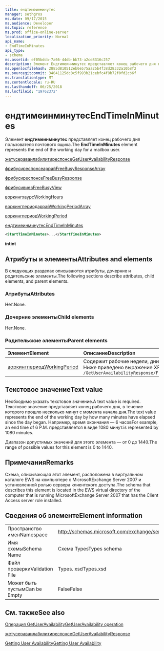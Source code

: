 ```yaml
---
title: ендтимеинминутес
manager: sethgros
ms.date: 09/17/2015
ms.audience: Developer
ms.topic: reference
ms.prod: office-online-server
localization_priority: Normal
api_name:
- EndTimeInMinutes
api_type:
- schema
ms.assetid: ef05bdda-7a66-44db-bb73-a2ce8316c257
description: Элемент Ендтимеинминутес представляет конец рабочего дня пользователя почтового ящика.
ms.openlocfilehash: 2885d810512eb0e575aa25b4f38d28332a10b8f2
ms.sourcegitcommit: 34041125dc8c5f993b21cebfc4f8b72f0fd2cb6f
ms.translationtype: MT
ms.contentlocale: ru-RU
ms.lasthandoff: 06/25/2018
ms.locfileid: "19762372"
---
```

# <a name="endtimeinminutes"></a><span data-ttu-id="395db-103">ендтимеинминутес</span><span class="sxs-lookup"><span data-stu-id="395db-103">EndTimeInMinutes</span></span>

<span data-ttu-id="395db-104">Элемент **ендтимеинминутес** представляет конец рабочего дня пользователя почтового ящика.</span><span class="sxs-lookup"><span data-stu-id="395db-104">The **EndTimeInMinutes** element represents the end of the working day for a mailbox user.</span></span> 
  
[<span data-ttu-id="395db-105">жетусераваилабилитиреспонсе</span><span class="sxs-lookup"><span data-stu-id="395db-105">GetUserAvailabilityResponse</span></span>](getuseravailabilityresponse.md)
  
[<span data-ttu-id="395db-106">фрибусиреспонсеаррай</span><span class="sxs-lookup"><span data-stu-id="395db-106">FreeBusyResponseArray</span></span>](freebusyresponsearray.md)
  
[<span data-ttu-id="395db-107">фрибусиреспонсе</span><span class="sxs-lookup"><span data-stu-id="395db-107">FreeBusyResponse</span></span>](freebusyresponse.md)
  
[<span data-ttu-id="395db-108">фрибусивиев</span><span class="sxs-lookup"><span data-stu-id="395db-108">FreeBusyView</span></span>](freebusyview.md)
  
[<span data-ttu-id="395db-109">воркингхаурс</span><span class="sxs-lookup"><span data-stu-id="395db-109">WorkingHours</span></span>](workinghours-ex15websvcsotherref.md)
  
[<span data-ttu-id="395db-110">воркингпериодаррай</span><span class="sxs-lookup"><span data-stu-id="395db-110">WorkingPeriodArray</span></span>](workingperiodarray.md)
  
[<span data-ttu-id="395db-111">воркингпериод</span><span class="sxs-lookup"><span data-stu-id="395db-111">WorkingPeriod</span></span>](workingperiod.md)
  
[<span data-ttu-id="395db-112">ендтимеинминутес</span><span class="sxs-lookup"><span data-stu-id="395db-112">EndTimeInMinutes</span></span>](endtimeinminutes.md)
  
```xml
<StartTimeInMinutes>...</StartTimeInMinutes>
```

 <span data-ttu-id="395db-113">**int**</span><span class="sxs-lookup"><span data-stu-id="395db-113">**int**</span></span>
## <a name="attributes-and-elements"></a><span data-ttu-id="395db-114">Атрибуты и элементы</span><span class="sxs-lookup"><span data-stu-id="395db-114">Attributes and elements</span></span>

<span data-ttu-id="395db-115">В следующих разделах описываются атрибуты, дочерние и родительские элементы.</span><span class="sxs-lookup"><span data-stu-id="395db-115">The following sections describe attributes, child elements, and parent elements.</span></span>
  
### <a name="attributes"></a><span data-ttu-id="395db-116">Атрибуты</span><span class="sxs-lookup"><span data-stu-id="395db-116">Attributes</span></span>

<span data-ttu-id="395db-117">Нет.</span><span class="sxs-lookup"><span data-stu-id="395db-117">None.</span></span>
  
### <a name="child-elements"></a><span data-ttu-id="395db-118">Дочерние элементы</span><span class="sxs-lookup"><span data-stu-id="395db-118">Child elements</span></span>

<span data-ttu-id="395db-119">Нет.</span><span class="sxs-lookup"><span data-stu-id="395db-119">None.</span></span>
  
### <a name="parent-elements"></a><span data-ttu-id="395db-120">Родительские элементы</span><span class="sxs-lookup"><span data-stu-id="395db-120">Parent elements</span></span>

|<span data-ttu-id="395db-121">**Элемент**</span><span class="sxs-lookup"><span data-stu-id="395db-121">**Element**</span></span>|<span data-ttu-id="395db-122">**Описание**</span><span class="sxs-lookup"><span data-stu-id="395db-122">**Description**</span></span>|
|:-----|:-----|
|[<span data-ttu-id="395db-123">воркингпериод</span><span class="sxs-lookup"><span data-stu-id="395db-123">WorkingPeriod</span></span>](workingperiod.md) <br/> |<span data-ttu-id="395db-124">Содержит рабочие недели, дни и часы пользователя почтового ящика.</span><span class="sxs-lookup"><span data-stu-id="395db-124">Contains the work week days and hours of the mailbox user.</span></span>  <br/> <span data-ttu-id="395db-125">Ниже приведено выражение XPath для этого элемента:</span><span class="sxs-lookup"><span data-stu-id="395db-125">The following is the XPath expression to this element:</span></span>  <br/>  `/GetUserAvailabilityResponse/FreeBusyResponseArray/FreeBusyResponse/FreeBusyView/WorkingHours/WorkingPeriodArray/WorkingPeriod[i]` <br/> |
   
## <a name="text-value"></a><span data-ttu-id="395db-126">Текстовое значение</span><span class="sxs-lookup"><span data-stu-id="395db-126">Text value</span></span>

<span data-ttu-id="395db-127">Необходимо указать текстовое значение.</span><span class="sxs-lookup"><span data-stu-id="395db-127">A text value is required.</span></span> <span data-ttu-id="395db-128">Текстовое значение представляет конец рабочего дня, в течение которого прошло несколько минут с момента начала дня.</span><span class="sxs-lookup"><span data-stu-id="395db-128">The text value represents the end of the working day by how many minutes have elapsed since the day began.</span></span> <span data-ttu-id="395db-129">Например, время окончания — 6 часов</span><span class="sxs-lookup"><span data-stu-id="395db-129">For example, an end time of 6 P.M.</span></span> <span data-ttu-id="395db-130">представляется в виде 1080 минут.</span><span class="sxs-lookup"><span data-stu-id="395db-130">is represented by 1080 minutes.</span></span>
  
<span data-ttu-id="395db-131">Диапазон допустимых значений для этого элемента — от 0 до 1440.</span><span class="sxs-lookup"><span data-stu-id="395db-131">The range of possible values for this element is 0 to 1440.</span></span>
  
## <a name="remarks"></a><span data-ttu-id="395db-132">Примечания</span><span class="sxs-lookup"><span data-stu-id="395db-132">Remarks</span></span>

<span data-ttu-id="395db-133">Схема, описывающая этот элемент, расположена в виртуальном каталоге EWS на компьютере с MicrosoftExchange Server 2007 и установленной ролью сервера клиентского доступа.</span><span class="sxs-lookup"><span data-stu-id="395db-133">The schema that describes this element is located in the EWS virtual directory of the computer that is running MicrosoftExchange Server 2007 that has the Client Access server role installed.</span></span>
  
## <a name="element-information"></a><span data-ttu-id="395db-134">Сведения об элементе</span><span class="sxs-lookup"><span data-stu-id="395db-134">Element information</span></span>

|||
|:-----|:-----|
|<span data-ttu-id="395db-135">Пространство имен</span><span class="sxs-lookup"><span data-stu-id="395db-135">Namespace</span></span>  <br/> |http://schemas.microsoft.com/exchange/services/2006/types  <br/> |
|<span data-ttu-id="395db-136">Имя схемы</span><span class="sxs-lookup"><span data-stu-id="395db-136">Schema Name</span></span>  <br/> |<span data-ttu-id="395db-137">Схема Types</span><span class="sxs-lookup"><span data-stu-id="395db-137">Types schema</span></span>  <br/> |
|<span data-ttu-id="395db-138">Файл проверки</span><span class="sxs-lookup"><span data-stu-id="395db-138">Validation File</span></span>  <br/> |<span data-ttu-id="395db-139">Types. xsd</span><span class="sxs-lookup"><span data-stu-id="395db-139">Types.xsd</span></span>  <br/> |
|<span data-ttu-id="395db-140">Может быть пустым</span><span class="sxs-lookup"><span data-stu-id="395db-140">Can be Empty</span></span>  <br/> |<span data-ttu-id="395db-141">False</span><span class="sxs-lookup"><span data-stu-id="395db-141">False</span></span>  <br/> |
   
## <a name="see-also"></a><span data-ttu-id="395db-142">См. также</span><span class="sxs-lookup"><span data-stu-id="395db-142">See also</span></span>



[<span data-ttu-id="395db-143">Операция GetUserAvailability</span><span class="sxs-lookup"><span data-stu-id="395db-143">GetUserAvailability operation</span></span>](getuseravailability-operation.md)
  
[<span data-ttu-id="395db-144">жетусераваилабилитиреспонсе</span><span class="sxs-lookup"><span data-stu-id="395db-144">GetUserAvailabilityResponse</span></span>](getuseravailabilityresponse.md)


[<span data-ttu-id="395db-145">Getting User Availability</span><span class="sxs-lookup"><span data-stu-id="395db-145">Getting User Availability</span></span>](http://msdn.microsoft.com/library/d4133fcb-9b0f-4e6b-aadf-a389da83516a%28Office.15%29.aspx)

